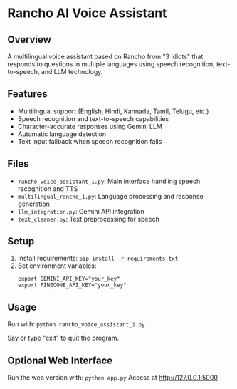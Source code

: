 # Rancho AI Voice Assistant

## Overview
A multilingual voice assistant based on Rancho from "3 Idiots" that responds to questions in multiple languages using speech recognition, text-to-speech, and LLM technology.

## Features
- Multilingual support (English, Hindi, Kannada, Tamil, Telugu, etc.)
- Speech recognition and text-to-speech capabilities
- Character-accurate responses using Gemini LLM
- Automatic language detection
- Text input fallback when speech recognition fails

## Files
- `rancho_voice_assistant_1.py`: Main interface handling speech recognition and TTS
- `multilingual_rancho_1.py`: Language processing and response generation
- `llm_integration.py`: Gemini API integration
- `text_cleaner.py`: Text preprocessing for speech

## Setup
1. Install requirements: `pip install -r requirements.txt`
2. Set environment variables:
   ```
   export GEMINI_API_KEY="your_key"
   export PINECONE_API_KEY="your_key"
   ```

## Usage
Run with: `python rancho_voice_assistant_1.py`

Say or type "exit" to quit the program.

## Optional Web Interface
Run the web version with: `python app.py`
Access at http://127.0.0.1:5000

